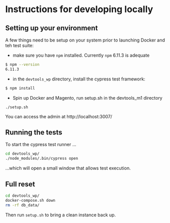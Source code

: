 # Instructions for developing locally

## Setting up your environment

A few things need to be setup on your system prior to launching Docker and teh test suite:
 - make sure you have `npm` installed. Currently `npm` 6.11.3 is adequate
```bash
$ npm --version
6.11.3
```
 - in the `devtools_wp` directory, install the cypress test framework:
```bash
$ npm install
```
 - Spin up Docker and Magento, run setup.sh in the devtools_m1 directory
 ```aidl
./setup.sh
```

You can access the admin at http://localhost:3007/

## Running the tests

To start the cypress test runner ...

```bash
cd devtools_wp/
./node_modules/.bin/cypress open
```

...which will open a small window that allows test execution.

## Full reset

```bash
cd devtools_wp/
docker-compose.sh down
rm -rf db_data/
```

Then run `setup.sh` to bring a clean instance back up.
